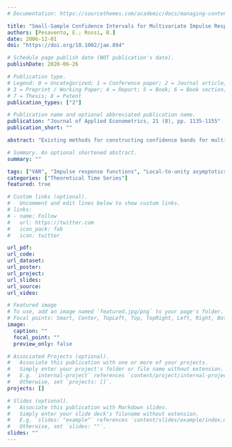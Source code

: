 ```yaml
---
# Documentation: https://sourcethemes.com/academic/docs/managing-content/

title: "Small-Sample Confidence Intervals for Multivariate Impulse Response Functions at Long Horizons"
authors: [Pesavento, E.; Rossi, B.]
date: 2006-12-01
doi: "https://doi.org/10.1002/jae.894"

# Schedule page publish date (NOT publication's date).
publishDate: 2020-06-26

# Publication type.
# Legend: 0 = Uncategorized; 1 = Conference paper; 2 = Journal article;
# 3 = Preprint / Working Paper; 4 = Report; 5 = Book; 6 = Book section;
# 7 = Thesis; 8 = Patent
publication_types: ["2"]

# Publication name and optional abbreviated publication name.
publication: "Journal of Applied Econometrics, 21 (8), pp. 1135-1155"
publication_short: ""

abstract: "Existing methods for constructing confidence bands for multivariate impulse response functions may have poor coverage at long lead times when variables are highly persistent. The goal of this paper is to propose a simple method that is not pointwise and that is robust to the presence of highly persistent processes. We use approximations based on local-to-unity asymptotic theory, and allow the horizon to be a fixed fraction of the sample size. We show that our method has better coverage properties at long horizons than existing methods, and may provide different economic conclusions in empirical applications. We also propose a modification of this method which has good coverage properties at both short and long horizons."

# Summary. An optional shortened abstract.
summary: ""

tags: ["VAR", "Impulse response functions", "Local-to-unity asymptotics", "Unit root"]
categories: ["Theoretical Time Series"]
featured: true

# Custom links (optional).
#   Uncomment and edit lines below to show custom links.
# links:
# - name: Follow
#   url: https://twitter.com
#   icon_pack: fab
#   icon: twitter

url_pdf: 
url_code:
url_dataset:
url_poster:
url_project:
url_slides:
url_source:
url_video:

# Featured image
# To use, add an image named `featured.jpg/png` to your page's folder. 
# Focal points: Smart, Center, TopLeft, Top, TopRight, Left, Right, BottomLeft, Bottom, BottomRight.
image:
  caption: ""
  focal_point: ""
  preview_only: false

# Associated Projects (optional).
#   Associate this publication with one or more of your projects.
#   Simply enter your project's folder or file name without extension.
#   E.g. `internal-project` references `content/project/internal-project/index.md`.
#   Otherwise, set `projects: []`.
projects: []

# Slides (optional).
#   Associate this publication with Markdown slides.
#   Simply enter your slide deck's filename without extension.
#   E.g. `slides: "example"` references `content/slides/example/index.md`.
#   Otherwise, set `slides: ""`.
slides: ""
---
```

